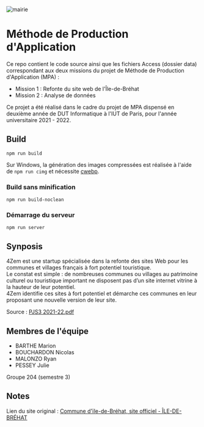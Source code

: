 ![mairie](https://raw.githubusercontent.com/yusa-ai/mpa/main/img/logo.svg?token=APPMWKUDOQYBMAIZ2K4D35TBNWKQC)

# Méthode de Production d'Application

Ce repo contient le code source ainsi que les fichiers Access (dossier data) correspondant aux deux missions du projet
de Méthode de Production d'Application (MPA) :

* Mission 1 : Refonte du site web de l'Île-de-Bréhat
* Mission 2 : Analyse de données

Ce projet a été réalisé dans le cadre du projet de MPA dispensé en deuxième année de DUT Informatique à l'IUT de Paris,
pour l'année universitaire 2021 - 2022.

## Build

```shell
npm run build
```

Sur Windows, la génération des images compressées est réalisée à l'aide de `npm run cimg` et nécessite [cwebp](https://developers.google.com/speed/webp).

### Build sans minification
```shell
npm run build-noclean
```

### Démarrage du serveur
```shell
npm run server
```

## Synposis

4Zem est une startup spécialisée dans la refonte des sites Web pour les communes et villages français à fort potentiel
touristique.  
Le constat est simple : de nombreuses communes ou villages au patrimoine culturel ou touristique important ne disposent
pas d’un site internet vitrine à la hauteur de leur potentiel.  
4Zem identifie ces sites à fort potentiel et démarche ces communes en leur proposant une nouvelle version de leur site.

Source : [PJS3 2021-22.pdf](./PJS3%202021-2022.pdf)

## Membres de l'équipe

* BARTHE Marion
* BOUCHARDON Nicolas
* MALONZO Ryan
* PESSEY Julie

Groupe 204 (semestre 3)

## Notes

Lien du site original : [Commune d&apos;&#xEF;le-de-Br&#xE9;hat, site officiel - &#xCE;LE-DE-BR&#xC9;HAT](https://www.iledebrehat.fr/)
